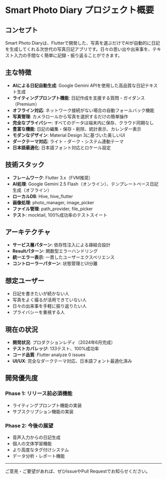 # Smart Photo Diary プロジェクト概要

## コンセプト
Smart Photo Diaryは、Flutterで開発した、写真を選ぶだけでAIが自動的に日記を生成してくれる次世代の写真日記アプリです。日々の思い出や出来事を、テキスト入力の手間なく簡単に記録・振り返ることができます。

## 主な特徴
- **AIによる日記自動生成**: Google Gemini APIを使用した高品質な日記テキスト生成
- **ライティングプロンプト機能**: 日記作成を支援する質問・ガイダンス（Premium）
- **オフライン対応**: ネットワーク接続がない場合の自動フォールバック機能
- **写真管理**: カメラロールから写真を選択するだけの簡単操作
- **完全なプライバシー**: すべてのデータは端末内に保存、クラウド同期なし
- **豊富な機能**: 日記の編集・保存・削除、統計表示、カレンダー表示
- **モダンなデザイン**: Material Design 3に基づいた美しいUI
- **ダークテーマ対応**: ライト・ダーク・システム連動テーマ
- **日本語最適化**: 日本語フォント対応とロケール設定

## 技術スタック
- **フレームワーク**: Flutter 3.x（FVM推奨）
- **AI処理**: Google Gemini 2.5 Flash（オンライン）、テンプレートベース日記生成（オフライン）
- **ローカルDB**: Hive, hive_flutter
- **画像処理**: photo_manager, image_picker
- **ファイル管理**: path_provider, file_picker
- **テスト**: mocktail, 100%成功率のテストスイート

## アーキテクチャ
- **サービス層パターン**: 依存性注入による疎結合設計
- **Result<T>パターン**: 関数型エラーハンドリング
- **統一エラー表示**: 一貫したユーザーエクスペリエンス
- **コントローラーパターン**: 状態管理とUI分離

## 想定ユーザー
- 日記を書きたいが続かない人
- 写真をよく撮るが活用できていない人
- 日々の出来事を手軽に振り返りたい人
- プライバシーを重視する人

## 現在の状況
- **開発状況**: プロダクションレディ（2024年6月完成）
- **テストカバレッジ**: 133テスト、100%成功率
- **コード品質**: Flutter analyze 0 issues
- **UI/UX**: 完全なダークテーマ対応、日本語フォント最適化済み

## 開発優先度
### Phase 1: リリース前必須機能
- ライティングプロンプト機能の実装
- サブスクリプション機能の実装

### Phase 2: 今後の展望
- 音声入力からの日記生成
- 個人の文体学習機能
- より高度なタグ付けシステム
- データ分析・レポート機能

---

ご意見・ご要望があれば、ぜひIssueやPull Requestでお知らせください。